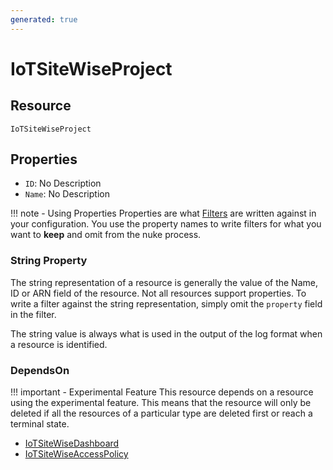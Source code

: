 ```yaml
---
generated: true
---
```


# IoTSiteWiseProject


## Resource

```text
IoTSiteWiseProject
```

## Properties


- `ID`: No Description
- `Name`: No Description

!!! note - Using Properties
    Properties are what [Filters](../config-filtering.md) are written against in your configuration. You use the property
    names to write filters for what you want to **keep** and omit from the nuke process.

### String Property

The string representation of a resource is generally the value of the Name, ID or ARN field of the resource. Not all
resources support properties. To write a filter against the string representation, simply omit the `property` field in
the filter.

The string value is always what is used in the output of the log format when a resource is identified.

### DependsOn

!!! important - Experimental Feature
    This resource depends on a resource using the experimental feature. This means that the resource will
    only be deleted if all the resources of a particular type are deleted first or reach a terminal state.

- [IoTSiteWiseDashboard](./io-tsite-wise-dashboard.md)
- [IoTSiteWiseAccessPolicy](./io-tsite-wise-access-policy.md)

